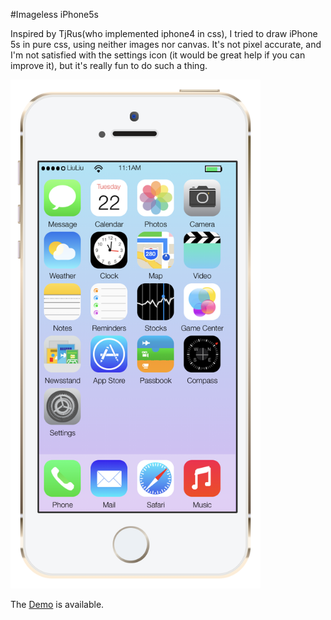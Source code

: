 #Imageless iPhone5s

Inspired by TjRus(who implemented iphone4 in css), I tried to draw iPhone 5s in pure css, using neither images nor canvas. It's not pixel accurate, and I'm not satisfied with the settings icon (it would be great help if you can improve it), but it's really fun to do such a thing.

<img src="https://github.com/liuliu-dev/iphone/blob/master/iPhone%205s.png " width="400">

The [Demo](http://liuliu-dev.github.io/iphone/) is available.
